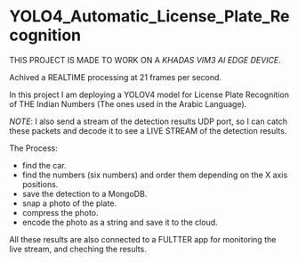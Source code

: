 # YOLO4_Automatic_License_Plate_Recognition

THIS PROJECT IS MADE TO WORK ON A *KHADAS VIM3 AI EDGE DEVICE*.

Achived a REALTIME processing at 21 frames per second.

In this project I am deploying a YOLOV4 model for License Plate Recognition of THE Indian Numbers (The ones used in the Arabic Language).

*NOTE*: I also send a stream of the detection results UDP port, so I can catch these packets and decode it to see a LIVE STREAM of the detection results. 

The Process:
- find the car.
- find the numbers (six numbers) and order them depending on the X axis positions.
- save the detection to a MongoDB.
- snap a photo of the plate.
- compress the photo.
- encode the photo as a string and save it to the cloud.

All these results are also connected to a FULTTER app for monitoring the live stream, and cheching the results.
